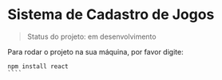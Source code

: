 # Sistema de Cadastro de Jogos

> Status do projeto: em desenvolvimento

Para rodar o projeto na sua máquina, por favor digite:

`````
npm install react
````
